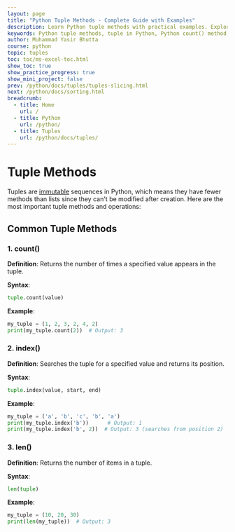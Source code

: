 ```yaml
---
layout: page
title: "Python Tuple Methods - Complete Guide with Examples"
description: Learn Python tuple methods with practical examples. Explore built-in tuple functions like count(), index(), and more for efficient Python programming.
keywords: Python tuple methods, tuple in Python, Python count() method, Python index() method, tuple functions, immutable sequences Python, Python tuples tutorial, tuple operations
author: Muhammad Yasir Bhutta
course: python
topic: tuples
toc: toc/ms-excel-toc.html
show_toc: true
show_practice_progress: true
show_mini_project: false
prev: /python/docs/tuples/tuples-slicing.html
next: /python/docs/sorting.html
breadcrumb:
  - title: Home
    url: /
  - title: Python
    url: /python/
  - title: Tuples
    url: /python/docs/tuples/
---
```


# Tuple Methods

Tuples are [immutable](../data-types/immutable-mutable.md) sequences in Python, which means they have fewer methods than lists since they can't be modified after creation. Here are the most important tuple methods and operations:

## Common Tuple Methods

### 1. count()
**Definition**: Returns the number of times a specified value appears in the tuple.

**Syntax**: 
```python
tuple.count(value)
```

**Example**:
```python
my_tuple = (1, 2, 3, 2, 4, 2)
print(my_tuple.count(2))  # Output: 3
```

### 2. index()
**Definition**: Searches the tuple for a specified value and returns its position.

**Syntax**:
```python
tuple.index(value, start, end)
```

**Example**:
```python
my_tuple = ('a', 'b', 'c', 'b', 'a')
print(my_tuple.index('b'))      # Output: 1
print(my_tuple.index('b', 2))  # Output: 3 (searches from position 2)
```

### 3. len()
**Definition**: Returns the number of items in a tuple.

**Syntax**:
```python
len(tuple)
```

**Example**:
```python
my_tuple = (10, 20, 30)
print(len(my_tuple))  # Output: 3
```


